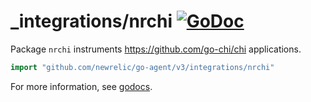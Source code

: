 # _integrations/nrchi [![GoDoc](https://godoc.org/github.com/newrelic/go-agent/v3/integrations/nrchi?status.svg)](https://godoc.org/github.com/newrelic/go-agent/v3/integrations/nrchi)

Package `nrchi` instruments https://github.com/go-chi/chi applications.

```go
import "github.com/newrelic/go-agent/v3/integrations/nrchi"
```

For more information, see
[godocs](https://godoc.org/github.com/newrelic/go-agent/v3/integrations/nrchi).

